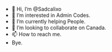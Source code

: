 - 👋 Hi, I’m @Sadcalixo
- 👀 I’m interested in Admin Codes.
- 🌱 I’m currently helping People.
- 💞️ I’m looking to collaborate on Canada.
- 📫 How to reach me.
-  Bye.
<!---
Sadcalixo/Sadcalixo is a ✨ special ✨ repository because its `README.md` (this file) appears on your GitHub profile.
You can click the Preview link to take a look at your changes.
--->
